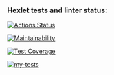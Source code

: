 ### Hexlet tests and linter status:
[![Actions Status](https://github.com/igorpvdc/php-project-lvl2/workflows/hexlet-check/badge.svg)](https://github.com/igorpvdc/php-project-lvl2/actions)

[![Maintainability](https://api.codeclimate.com/v1/badges/ed617aefcd8650e48c73/maintainability)](https://codeclimate.com/github/igorpvdc/php-project-lvl2/maintainability)

[![Test Coverage](https://api.codeclimate.com/v1/badges/ed617aefcd8650e48c73/test_coverage)](https://codeclimate.com/github/igorpvdc/php-project-lvl2/test_coverage)

[![my-tests](https://github.com/igorpvdc/php-project-lvl2/actions/workflows/my-tests.yml/badge.svg?branch=main&event=push)](https://github.com/igorpvdc/php-project-lvl2/actions/workflows/my-tests.yml)